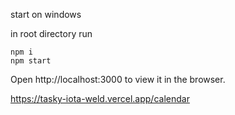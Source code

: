 start on windows

in root directory run

```
npm i
npm start
```
Open http://localhost:3000 to view it in the browser.

https://tasky-iota-weld.vercel.app/calendar
